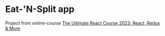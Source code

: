# Eat-'N-Split app

Project from online-course [The Ultimate React Course 2023: React, Redux & More](https://www.udemy.com/course/the-ultimate-react-course/)
